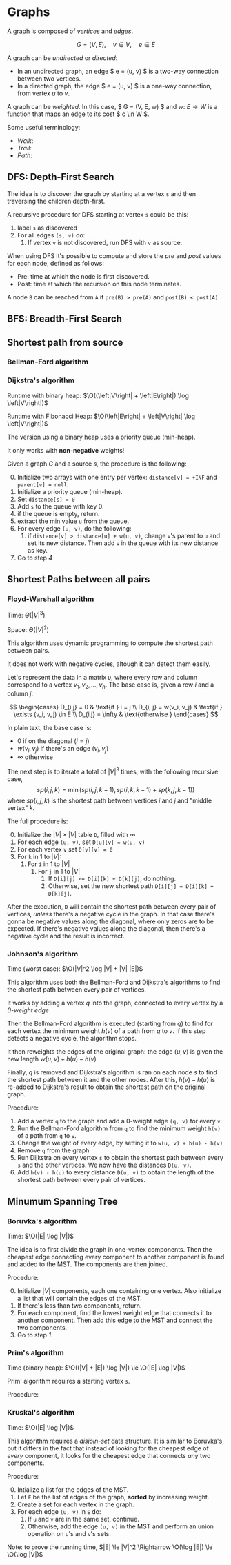 # Graphs

A graph is composed of _vertices_ and _edges_.

$$ G = (V, E),\quad v \in V,\quad e \in E $$

A graph can be _undirected_ or _directed_:

- In an undirected graph, an edge $ e = (u, v) $ is a two-way connection between two vertices.
- In a directed graph, the edge $ e = (u, v) $ is a one-way connection, from vertex $u$ to $v$.

A graph can be _weighted_. In this case, $ G = (V, E, w) $ and $w:\ E \rightarrow W$
is a function that maps an edge to its cost $ c \in W $.

Some useful terminology:

- _Walk_:
- _Trail_:
- _Path_:

## DFS: Depth-First Search

The idea is to discover the graph by starting at a vertex `s` and then traversing the children
depth-first.

A recursive procedure for DFS starting at vertex `s` could be this:

1. label `s` as discovered
2. For all edges `(s, v)` do:
   1. If vertex `v` is not discovered, run DFS with `v` as source.

When using DFS it's possible to compute and store the _pre_ and _post_ values
for each node, defined as follows:

- Pre: time at which the node is first discovered.
- Post: time at which the recursion on this node terminates.

A node `B` can be reached from `A` if `pre(B) > pre(A)` and `post(B) < post(A)`

## BFS: Breadth-First Search

## Shortest path from source

### Bellman-Ford algorithm

### Dijkstra's algorithm

Runtime with binary heap: $\O((\left|V\right| + \left|E\right|) \log \left|V\right|)$

Runtime with Fibonacci Heap: $\O(\left|E\right| + \left|V\right| \log \left|V\right|)$

The version using a binary heap uses a priority queue (min-heap).

It only works with **non-negative** weights!

Given a graph $G$ and a source $s$, the procedure is the following:

0. Initialize two arrays with one entry per vertex: `distance[v] = +INF` and `parent[v] = null`.
1. Initialize a priority queue (min-heap).
2. Set `distance[s] = 0`
3. Add `s` to the queue with key 0.
4. if the queue is empty, return.
5. extract the min value `u` from the queue.
6. For every edge `(u, v)`, do the following:
   1. if `distance[v] > distance[u] + w(u, v)`, change `v`'s parent to `u` and set its
      new distance. Then add `v` in the queue with its new distance as key.
7. Go to step _4_

## Shortest Paths between all pairs

### Floyd-Warshall algorithm

Time: $\Theta(|V|^3)$

Space: $\Theta(|V|^2)$

This algorithm uses dynamic programming to compute the shortest path between pairs.

It does not work with negative cycles, altough it can detect them easily.

Let's represent the data in a matrix `D`, where every row and column correspond to a vertex
$v_1, v_2, ..., v_n$. The base case is, given a row $i$ and a column $j$:

$$
\begin{cases}
   D_{i,j} = 0 & \text{if } i = j \\
   D_{i, j} = w(v_i, v_j) & \text{if } \exists (v_i, v_j) \in E \\
   D_{i,j} = \infty & \text{otherwise }
\end{cases}
$$

In plain text, the base case is:

- $0$ if on the diagonal ($i = j$)
- $w(v_i, v_j)$ if there's an edge $(v_i, v_j)$
- $\infty$ otherwise

The next step is to iterate a total of $|V|^3$ times, with the following recursive case,
$$ sp(i, j, k) = \min(sp(i, j, k-1), sp(i, k, k - 1) + sp(k, j, k - 1)) $$
where $sp(i, j, k)$ is the shortest path between vertices $i$ and $j$ and "middle vertex" $k$.

The full procedure is:

0. Initialize the $|V| \times |V|$ table `D`, filled with $\infty$
1. For each edge `(u, v)`, set `D[u][v] = w(u, v)`
2. For each vertex `v` set `D[v][v] = 0`
3. For `k` in $1$ to $|V|$:
   1. For `i` in $1$ to $|V|$
      1. For `j` in $1$ to $|V|$
         1. If `D[i][j] <= D[i][k] + D[k][j]`, do nothing.
         2. Otherwise, set the new shortest path `D[i][j] = D[i][k] + D[k][j]`.

After the execution, `D` will contain the shortest path between every pair of vertices, _unless_
there's a negative cycle in the graph. In that case there's gonna be negative values along the
diagonal, where only zeros are to be expected. If there's negative values along the diagonal, then
there's a negative cycle and the result is incorrect.

### Johnson's algorithm

Time (worst case): $\O(|V|^2 \log |V| + |V| |E|)$

This algorithm uses both the Bellman-Ford and Dijkstra's algorithms to
find the shortest path between every pair of vertices.

It works by adding a vertex $q$ into the graph, connected to every vertex by a _0-weight edge_.

Then the Bellman-Ford algorithm is executed (starting from $q$) to find for each vertex the minimum
weight $h(v)$ of a path from $q$ to $v$. If this step detects a negative cycle, the algorithm stops.

It then reweights the edges of the original graph: the edge $(u, v)$ is given the new length
$w(u, v) + h(u) - h(v)$

Finally, $q$ is removed and Dijkstra's algorithm is ran on each node $s$ to find the shortest path
between it and the other nodes. After this, $h(v) - h(u)$ is re-added to Dijkstra's result to
obtain the shortest path on the original graph.

Procedure:

1. Add a vertex `q` to the graph and add a 0-weight edge `(q, v)` for every `v`.
2. Run the Bellman-Ford algorithm from `q` to find the minimum weight `h(v)` of a path
   from `q` to `v`.
3. Change the weight of every edge, by setting it to `w(u, v) + h(u) - h(v)`
4. Remove `q` from the graph
5. Run Dijkstra on every vertex `s` to obtain the shortest path between every `s` and the
   other vertices. We now have the distances `D(u, v)`.
6. Add `h(v) - h(u)` to every distance `D(u, v)` to obtain the length of the shortest path
   between every pair of vertices.

## Minumum Spanning Tree

### Boruvka's algorithm

Time: $\O(|E| \log |V|)$

The idea is to first divide the graph in one-vertex components. Then the cheapest edge connecting every
component to another component is found and added to the MST. The components are then joined.

Procedure:

0. Initialize $|V|$ components, each one containing one vertex. Also initialize a list that will contain the edges of the MST.
1. If there's less than two components, return.
2. For each component, find the lowest weight edge that connects it to another component. Then add
   this edge to the MST and connect the two components.
3. Go to step _1_.

### Prim's algorithm

Time (binary heap): $\O((|V| + |E|) \log |V|) \le \O(|E| \log |V|)$

Prim' algorithm requires a starting vertex `s`.

Procedure:

### Kruskal's algorithm

Time: $\O(|E| \log |V|)$

This algorithm requires a _disjoin-set_ data structure.
It is similar to Boruvka's, but it differs in the fact that instead of looking for the cheapest edge of _every_ component,
it looks for the cheapest edge that connects _any_ two components.

Procedure:

0. Intialize a list for the edges of the MST.
1. Let `E` be the list of edges of the graph, **sorted** by increasing weight.
2. Create a set for each vertex in the graph.
3. For each edge `(u, v)` in `E` do:
   1. If `u` and `v` are in the same set, continue.
   2. Otherwise, add the edge `(u, v)` in the MST and perform an union operation on `u`'s and `v`'s sets.

Note: to prove the running time, $|E| \le |V|^2 \Rightarrow \O(\log |E|) \le \O(\log |V|)$
